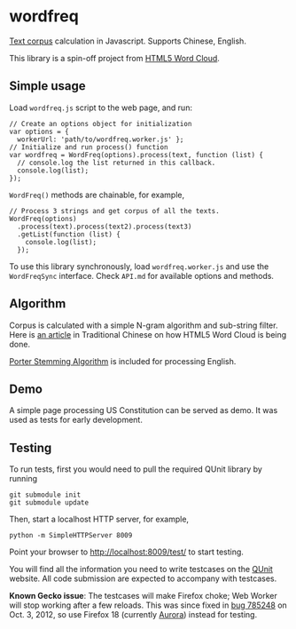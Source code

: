 # wordfreq

[Text corpus](https://en.wikipedia.org/wiki/Text_corpus) calculation in Javascript. 
Supports Chinese, English.

This library is a spin-off project from [HTML5 Word Cloud](https://github.com/timdream/wordcloud).

## Simple usage

Load `wordfreq.js` script to the web page, and run:

    // Create an options object for initialization
    var options = {
      workerUrl: 'path/to/wordfreq.worker.js' };
    // Initialize and run process() function
    var wordfreq = WordFreq(options).process(text, function (list) {
      // console.log the list returned in this callback.
      console.log(list);
    });

`WordFreq()` methods are chainable, for example,

    // Process 3 strings and get corpus of all the texts.
    WordFreq(options)
      .process(text).process(text2).process(text3)
      .getList(function (list) {
        console.log(list);
      });

To use this library synchronously, load `wordfreq.worker.js` and use the `WordFreqSync` interface. Check `API.md` for available options and methods.

## Algorithm 

Corpus is calculated with a simple N-gram algorithm and sub-string filter. 
Here is [an article](http://www.openfoundry.org/tw/foss-forum/8339--open-web-html5-) in Traditional Chinese on how HTML5 Word Cloud is being done.

[Porter Stemming Algorithm](http://tartarus.org/~martin/PorterStemmer/) is included for processing English.

## Demo

A simple page processing US Constitution can be served as demo.
It was used as tests for early development.

## Testing

To run tests, first you would need to pull the required QUnit library by running

    git submodule init
    git submodule update

Then, start a localhost HTTP server, for example,

    python -m SimpleHTTPServer 8009

Point your browser to [http://localhost:8009/test/](http://localhost:8009/test/) to start testing.

You will find all the information you need to write testcases on the [QUnit](http://qunitjs.com) website. All code submission are expected to accompany with testcases.

**Known Gecko issue**: The testcases will make Firefox choke; Web Worker will stop working after a few reloads. 
This was since fixed in [bug 785248](https://bugzilla.mozilla.org/show_bug.cgi?id=785248) on Oct. 3, 2012, so use Firefox 18 (currently [Aurora](https://www.mozilla.org/firefox/aurora/)) instead for testing.

